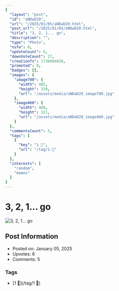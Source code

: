 ```yaml
---
{
  "layout": "post",
  "id": "aNDwD20",
  "url": "/2025/01/05/aNDwD20.html",
  "post_url": "/2025/01/05/aNDwD20.html",
  "title": "3, 2, 1... go",
  "description": "",
  "type": "Photo",
  "nsfw": 0,
  "upVoteCount": 6,
  "downVoteCount": 17,
  "creationTs": 1736084838,
  "promoted": 0,
  "badges": [],
  "images": {
    "image700": {
      "width": 485,
      "height": 339,
      "url": "/assets/media/aNDwD20_image700.jpg"
    },
    "image460": {
      "width": 460,
      "height": 321,
      "url": "/assets/media/aNDwD20_image460.jpg"
    }
  },
  "commentsCount": 5,
  "tags": [
    {
      "key": "1 ⃣",
      "url": "/tag/1-⃣"
    }
  ],
  "interests": [
    "random",
    "memes"
  ]
}
---
```


# 3, 2, 1... go

![3, 2, 1... go](/assets/media/aNDwD20_image700.jpg)

## Post Information

- Posted on: January 05, 2025
- Upvotes: 6
- Comments: 5

### Tags

- [1 ⃣](/tag/1 ⃣)
